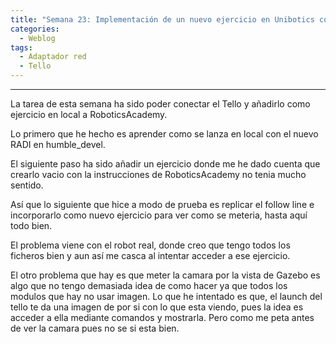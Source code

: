 ```yaml
---
title: "Semana 23: Implementación de un nuevo ejercicio en Unibotics con el dron real"
categories:
  - Weblog
tags:
  - Adaptador red
  - Tello
---
```

 
---

La tarea de esta semana ha sido poder conectar el Tello y añadirlo como ejercicio en local a RoboticsAcademy.

Lo primero que he hecho es aprender como se lanza en local con el nuevo RADI en humble_devel.

El siguiente paso ha sido añadir un ejercicio donde me he dado cuenta que crearlo vacio con la instrucciones de RoboticsAcademy no tenia mucho sentido.

Así que lo siguiente que hice a modo de prueba es replicar el follow line e incorporarlo como nuevo ejercicio para ver como se meteria, hasta aquí todo bien.

El problema viene con el robot real, donde creo que tengo todos los ficheros bien y aun así me casca al intentar acceder a ese ejercicio.

El otro problema que hay es que meter la camara por la vista de Gazebo es algo que no tengo demasiada idea de como hacer ya que todos los modulos que hay no usar imagen. Lo que he intentado es que, el launch del tello te da una imagen de por si con lo que esta viendo, pues la idea es acceder a ella mediante comandos y mostrarla. Pero como me peta antes de ver la camara pues no se si esta bien.